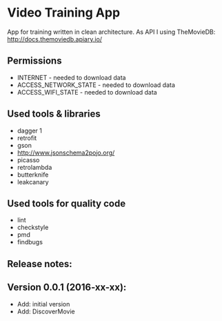 # Video Training App
App for training written in clean architecture.
As API I using TheMovieDB: http://docs.themoviedb.apiary.io/

## Permissions
- INTERNET - needed to download data
- ACCESS_NETWORK_STATE - needed to download data
- ACCESS_WIFI_STATE - needed to download data

## Used tools & libraries
- dagger 1
- retrofit
- gson
- http://www.jsonschema2pojo.org/
- picasso
- retrolambda
- butterknife
- leakcanary

## Used tools for quality code
- lint
- checkstyle
- pmd
- findbugs

## Release notes:

Version 0.0.1 (2016-xx-xx):
-------------
- Add: initial version
- Add: DiscoverMovie